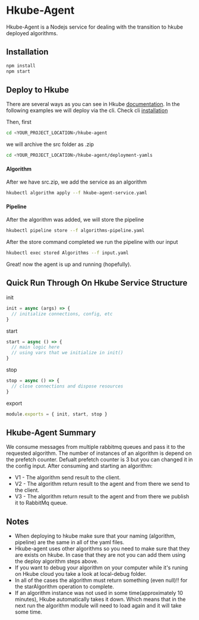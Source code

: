 # Hkube-Agent

Hkube-Agent is a Nodejs service for dealing with the transition to hkube deployed algorithms.

## Installation


```bash
npm install
npm start
```

## Deploy to Hkube

There are several ways as you can see in Hkube [documentation](https://hkube.io/learn/#integrate-algorithms).
In the following examples we will deploy via the cli.
Check cli [installation](https://hkube.io/learn/#cli)  

Then, first
```bash
cd <YOUR_PROJECT_LOCATION>/hkube-agent
```
we will archive the src folder as .zip

```bash
cd <YOUR_PROJECT_LOCATION>/hkube-agent/deployment-yamls
```

#### Algorithm

After we have src.zip, we add the service as an algorithm
```bash
hkubectl algorithm apply --f hkube-agent-service.yaml
```

#### Pipeline
  

After the algorithm was added, we will store the pipeline
```bash
hkubectl pipeline store --f algorithms-pipeline.yaml
```

After the store command completed we run the pipeline with our input 
```bash
hkubectl exec stored Algorithms --f input.yaml
```

Great! now the agent is up and running (hopefully).

## Quick Run Through On Hkube Service Structure


init
```js
init = async (args) => {
  // initialize connections, config, etc
}
```

start
```js
start = async () => {
  // main logic here 
  // using vars that we initialize in init()
}
```

stop
```js
stop = async () => {
  // close connections and dispose resources
}
```

export
```js
module.exports = { init, start, stop }
```

## Hkube-Agent Summary
We consume messages from multiple rabbitmq queues and pass it to the requested algorithm.
The number of instances of an algorithm is depend on the prefetch counter. Defualt prefetch counter is 3 but you can changed it in the config input.
After consuming and starting an algorithm:
* V1 - The algorithm send result to the client.
* V2 - The algorithm return result to the agent and from there we send to the client.
* V3 - The algorithm return result to the agent and from there we publish it to RabbitMq queue.

## Notes
* When deploying to hkube make sure that your naming (algorithm, pipeline) are the same in all of the yaml files. 
* Hkube-agent uses other algorithms so you need to make sure that they are exists on hkube. In case that they are not you can add them using the deploy algorithm steps above.
* If you want to debug your algorithm on your computer while it's runing on Hkube cloud you take a look at local-debug folder.
* In all of the cases the algorithm must return something (even null)!! for the starAlgorithm operation to complete.
* If an algorithm instance was not used in some time(approximately 10 minutes), Hkube automatically takes it down. Which means that in the next run the algorithm module will need to load again and it will take some time.